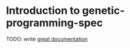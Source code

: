 # Introduction to genetic-programming-spec

TODO: write [great documentation](http://jacobian.org/writing/what-to-write/)
